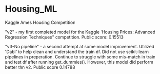 # Housing_ML
Kaggle Ames Housing Competition

"v2" - my first completed model for the Kaggle 'Housing Prices: Advanced Regression Techniques" competition. Public score: 0.15513

"v3-No pipeline" - a second attempt at some model improvement. Utilized 'Dabl' to help clean and understand the train df. Did not use scikit-learn pipelines in preperation. Continue to struggle with some mis-match in train and test df after running get_dummies(). However, this model did perform better thn v2. Public score 0.14788
